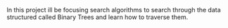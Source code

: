 In this project ill be focusing search algorithms to search through the data structured called Binary Trees and learn how to traverse them.
